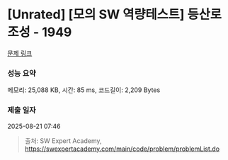 # [Unrated] [모의 SW 역량테스트] 등산로 조성 - 1949 

[문제 링크](https://swexpertacademy.com/main/code/problem/problemDetail.do?contestProbId=AV5PoOKKAPIDFAUq) 

### 성능 요약

메모리: 25,088 KB, 시간: 85 ms, 코드길이: 2,209 Bytes

### 제출 일자

2025-08-21 07:46



> 출처: SW Expert Academy, https://swexpertacademy.com/main/code/problem/problemList.do